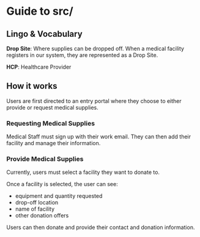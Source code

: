 # Guide to src/

## Lingo & Vocabulary

**Drop Site**: Where supplies can be dropped off.
When a medical facility registers in our system, they are represented as a Drop Site.

**HCP**: Healthcare Provider

## How it works

Users are first directed to an entry portal where they choose to either provide or request medical supplies.

### Requesting Medical Supplies

Medical Staff must sign up with their work email. They can then add their facility and manage their information.

### Provide Medical Supplies

Currently, users must select a facility they want to donate to.

Once a facility is selected, the user can see:

- equipment and quantity requested
- drop-off location
- name of facility
- other donation offers

Users can then donate and provide their contact and donation information.
